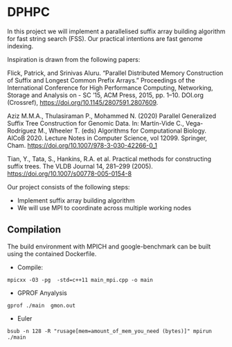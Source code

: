 # DPHPC

In this project we will implement a parallelised suffix array building algorithm for fast string search (FSS). Our practical intentions are fast genome indexing. 

Inspiration is drawn from the following papers:

Flick, Patrick, and Srinivas Aluru. “Parallel Distributed Memory Construction of Suffix and Longest Common Prefix Arrays.” Proceedings of the International Conference for High Performance Computing, Networking, Storage and Analysis on - SC ’15, ACM Press, 2015, pp. 1–10. DOI.org (Crossref), https://doi.org/10.1145/2807591.2807609.

Aziz M.M.A., Thulasiraman P., Mohammed N. (2020) Parallel Generalized Suffix Tree Construction for Genomic Data. In: Martín-Vide C., Vega-Rodríguez M., Wheeler T. (eds) Algorithms for Computational Biology. AlCoB 2020. Lecture Notes in Computer Science, vol 12099. Springer, Cham. https://doi.org/10.1007/978-3-030-42266-0_1

Tian, Y., Tata, S., Hankins, R.A. et al. Practical methods for constructing suffix trees. The VLDB Journal 14, 281–299 (2005). https://doi.org/10.1007/s00778-005-0154-8

Our project consists of the following steps:

- Implement suffix array building algorithm
- We will use MPI to coordinate across multiple working nodes

## Compilation

The build environment with MPICH and google-benchmark can be built using the contained Dockerfile. 

* Compile:
```
mpicxx -O3 -pg  -std=c++11 main_mpi.cpp -o main
```

* GPROF Anyalysis
```
gprof ./main  gmon.out
```

* Euler 
```
bsub -n 128 -R "rusage[mem=amount_of_mem_you_need (bytes)]" mpirun  ./main
```
